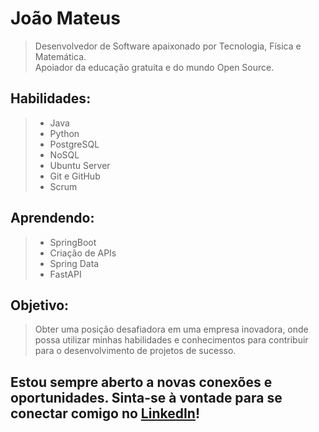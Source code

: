 # João Mateus

> Desenvolvedor de Software apaixonado por Tecnologia, Física e Matemática. <br />
> Apoiador da educação gratuita e do mundo Open Source.

## Habilidades:

> - Java
> - Python
> - PostgreSQL
> - NoSQL
> - Ubuntu Server
> - Git e GitHub
> - Scrum

## Aprendendo:
> - SpringBoot
> - Criação de APIs
> - Spring Data
> - FastAPI

## Objetivo:

> Obter uma posição desafiadora em uma empresa inovadora, onde possa utilizar minhas habilidades e conhecimentos para contribuir para o desenvolvimento de projetos de sucesso.

## Estou sempre aberto a novas conexões e oportunidades. Sinta-se à vontade para se conectar comigo no [LinkedIn](https://www.linkedin.com/in/jo%C3%A3o-mateus-70b653228/)!
